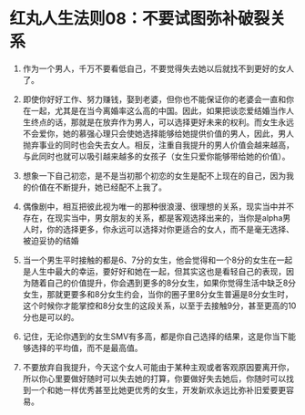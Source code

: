 # 红丸人生法则08：不要试图弥补破裂关系

1. 作为一个男人，千万不要看低自己，不要觉得失去她以后就找不到更好的女人了。

2. 即使你好好工作、努力赚钱，娶到老婆，但你也不能保证你的老婆会一直和你在一起，尤其是在当今离婚率这么高的中国。因此，如果把谈恋爱结婚当作人生终点的话，那就是在放弃作为男人，可以选择更好未来的权利。而女生永远不会爱你，她的慕强心理只会使她选择能够给她提供价值的男人，因此，男人抛弃事业的同时也会失去女人。相反，注重自我提升的男人价值会越来越高，与此同时也就可以吸引越来越多的女孩子（女生只爱你能够带给她的价值）。

3. 想象一下自己初恋，是不是当初那个初恋的女生是配不上现在的自己，因为我的价值在不断提升，她已经配不上我了。

4. 偶像剧中，相互把彼此视为唯一的那种很浪漫、很理想的关系，现实当中并不存在，在现实当中，男女朋友的关系，都是客观选择出来的，当你是alpha男人时，你的选择更多，你永远可以选择对你更适合的女人，而不是毫无选择、被迫妥协的结婚

5. 当一个男生平时接触的都是6、7分的女生，他会觉得和一个8分的女生在一起是人生中最大的幸运，要好好和她在一起，但其实这也是看轻自己的表现，因为随着自己的价值提升，你会遇到更多的8分女生，如果你觉得生活中缺乏8分女生，那就更要多和8分女生约会，当你的圈子里8分女生普遍是8分女生时，这个时候你才能掌控和8分女生的这段关系，以至于去接触9分，甚至更高的10分也是可以的。

6. 记住，无论你遇到的女生SMV有多高，都是你自己选择的结果，这是你当下能够选择的平均值，而不是最高值。

7. 不要放弃自我提升，今天这个女人可能由于某种主观或者客观原因要离开你，所以你心里要做好随时可以失去她的打算，你要做好失去她后，你随时可以找到一个和她一样优秀甚至比她更优秀的女生，开发新欢永远比弥补旧爱要更容易。

